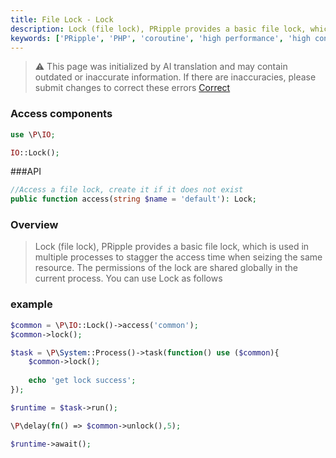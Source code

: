 ```yaml
---
title: File Lock - Lock
description: Lock (file lock), PRipple provides a basic file lock, which is used in multiple processes to stagger the access time when seizing the same resource.
keywords: ['PRipple', 'PHP', 'coroutine', 'high performance', 'high concurrency', 'file lock', 'Lock']
---
```


> ⚠️ This page was initialized by AI translation and may contain outdated or inaccurate information. If there are
> inaccuracies, please submit changes to correct these errors [Correct](https://github.com/cloudtay/p-ripple-documents)

### Access components

```php
use \P\IO;

IO::Lock();
```

###API

```php
//Access a file lock, create it if it does not exist
public function access(string $name = 'default'): Lock;
```

### Overview

> Lock (file lock), PRipple provides a basic file lock, which is used in multiple processes to stagger the access time
> when seizing the same resource.
> The permissions of the lock are shared globally in the current process. You can use Lock as follows

### example

```php
$common = \P\IO::Lock()->access('common');
$common->lock();

$task = \P\System::Process()->task(function() use ($common){
    $common->lock();
    
    echo 'get lock success';
});

$runtime = $task->run();

\P\delay(fn() => $common->unlock(),5);

$runtime->await();
```
